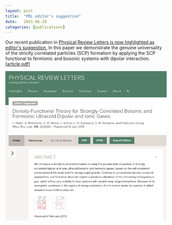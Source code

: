```yaml
---
layout: post
title:  "PRL editor's suggestion"
date:   2015-06-29
categories: [publications]
---
```



Our recent publication in <a href="http://journals.aps.org/prl/abstract/10.1103/PhysRevLett.115.033006">Physical Review Letters is now highlighted as editor's suggestion.</a> In this paper we demonstrate the genuine universality of the strictly correlated particles (SCP) formalism by applying the SCP functional to fermionic and bosonic systems with dipolar interaction.<br>
 [<a href="/downloads/Maletal-PRL-15.pdf">article pdf</a>]

<a href="http://journals.aps.org/prl/abstract/10.1103/PhysRevLett.115.033006"><img class="my" src="/img/2015_06_29_PRL_editors_suggestion.png" alt="PRL editors suggestion" ></a>



